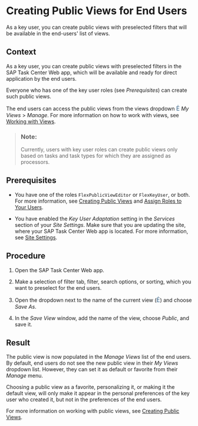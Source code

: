 <!-- loio4c2c2af19a5c4bc986d88a957dc502cc -->

<link rel="stylesheet" type="text/css" href="../css/sap-icons.css"/>

# Creating Public Views for End Users

As a key user, you can create public views with preselected filters that will be available in the end-users' list of views.



<a name="loio4c2c2af19a5c4bc986d88a957dc502cc__section_yjf_f1q_y1c"/>

## Context

As a key user, you can create public views with preselected filters in the SAP Task Center Web app, which will be available and ready for direct application by the end users.

Everyone who has one of the key user roles \(see *Prerequisites*\) can create such public views.

The end users can access the public views from the views dropdown <span style="font-size:16px;"><span style="color:#346187;"><span class="SAP-icons-V5"></span></span></span> *My Views* \> *Manage*. For more information on how to work with views, see [Working with Views](../70-using-the-web-app/working-with-views-b446cc8.md).

> ### Note:  
> Currently, users with key user roles can create public views only based on tasks and task types for which they are assigned as processors.



<a name="loio4c2c2af19a5c4bc986d88a957dc502cc__section_g2m_45p_y1c"/>

## Prerequisites

-   You have one of the roles `FlexPublicViewEditor` or `FlexKeyUser`, or both. For more information, see [Creating Public Views](https://help.sap.com/docs/ui5-flexibility-for-key-users/ui5-flexibility-for-key-users/creating-public-views) and [Assign Roles to Your Users](../60-security/assign-roles-to-your-users-7e081d8.md).

-   You have enabled the *Key User Adaptation* setting in the *Services* section of your *Site Settings*. Make sure that you are updating the site, where your SAP Task Center Web app is located. For more information, see [Site Settings](https://help.sap.com/docs/build-work-zone-standard-edition/sap-build-work-zone-standard-edition/configure-site-settings).




<a name="loio4c2c2af19a5c4bc986d88a957dc502cc__section_ntt_kzp_y1c"/>

## Procedure

1.  Open the SAP Task Center Web app.

2.  Make a selection of filter tab, filter, search options, or sorting, which you want to preselect for the end users.

3.  Open the dropdown next to the name of the current view \(<span style="font-size:16px;"><span style="color:#346187;"><span class="SAP-icons-V5"></span></span></span>\) and choose *Save As*.

4.  In the *Save View* window, add the name of the view, choose *Public*, and save it.




<a name="loio4c2c2af19a5c4bc986d88a957dc502cc__section_tsn_d3p_1bc"/>

## Result

The public view is now populated in the *Manage Views* list of the end users. By default, end users do not see the new public view in their *My Views* dropdown list. However, they can set it as default or favorite from their *Manage* menu.

Choosing a public view as a favorite, personalizing it, or making it the default view, will only make it appear in the personal preferences of the key user who created it, but not in the preferences of the end users.

For more information on working with public views, see [Creating Public Views](https://help.sap.com/docs/ui5-flexibility-for-key-users/ui5-flexibility-for-key-users/creating-public-views).

